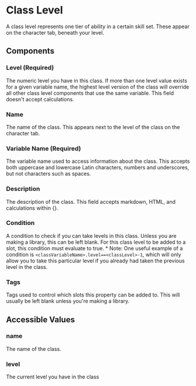 # Class Level
A class level represents one tier of ability in a certain skill set. These appear on the character tab, beneath your level.
## Components
### Level (Required)
The numeric level you have in this class. If more than one level value exists for a given variable name, the highest level version of the class will override all other class level components that use the same variable. This field doesn't accept calculations.
### Name
The name of the class. This appears next to the level of the class on the character tab.
### Variable Name (Required)
The variable name used to access information about the class. This accepts both uppercase and lowercase Latin characters, numbers and underscores, but not characters such as spaces.
### Description
The description of the class. This field accepts markdown, HTML, and calculations within {}.
### Condition
A condition to check if you can take levels in this class. Unless you are making a library, this can be left blank. For this class level to be added to a slot, this condition must evaluate to true.
	* Note: One useful example of a condition is ``<classVariableName>.level==<classLevel>-1``, which will only allow you to take this particular level if you already had taken the previous level in the class.

### Tags
Tags used to control which slots this property can be added to. This will usually be left blank unless you're making a library.
## Accessible Values
### name
The name of the class.
### level
The current level you have in the class
